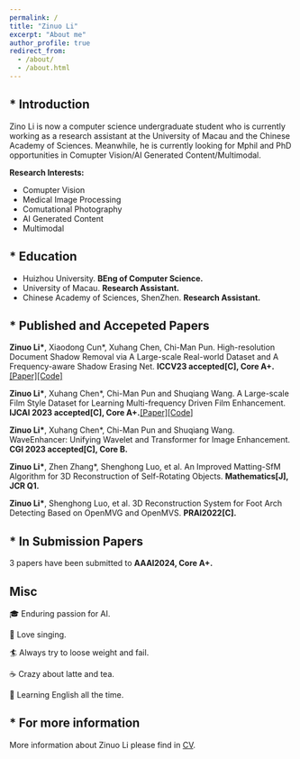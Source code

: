 ```yaml
---
permalink: /
title: "Zinuo Li"
excerpt: "About me"
author_profile: true
redirect_from: 
  - /about/
  - /about.html
---
```

## * Introduction
Zino Li is now a computer science undergraduate student who is currently working as a research assistant at the University of Macau and the Chinese Academy of Sciences. Meanwhile, he is currently looking for Mphil and PhD opportunities in Comupter Vision/AI Generated Content/Multimodal.

<b>Research Interests:</b>
* Comupter Vision
* Medical Image Processing
* Comutational Photography
* AI Generated Content
* Multimodal

## * Education
* Huizhou University. **BEng of Computer Science.**
* University of Macau. **Research Assistant.**
* Chinese Academy of Sciences, ShenZhen. **Research Assistant.**


## * Published and Accepeted Papers
**Zinuo Li\***, Xiaodong Cun\*, Xuhang Chen, Chi-Man Pun. High-resolution Document Shadow Removal via A Large-scale Real-world Dataset and A Frequency-aware Shadow Erasing Net. **ICCV23 accepted[C], Core A+.**<a href="https://arxiv.org/abs/2308.14221">[Paper]</a><a href="https://github.com/CXH-Research/DocShadow-SD7K">[Code]</a>

 **Zinuo Li\***, Xuhang Chen\*, Chi-Man Pun and Shuqiang Wang. A Large-scale Film Style Dataset for Learning Multi-frequency Driven Film Enhancement. **IJCAI 2023 accepted[C], Core A+.**<a href="https://arxiv.org/abs/2301.08880">[Paper]</a><a href="https://github.com/CXH-Research/FilmNet">[Code]</a>

 **Zinuo Li\***, Xuhang Chen\*, Chi-Man Pun and Shuqiang Wang. WaveEnhancer: Unifying Wavelet and Transformer for Image Enhancement. **CGI 2023 accepted[C], Core B.**

**Zinuo Li\***, Zhen Zhang\*, Shenghong Luo, et al. An Improved Matting-SfM Algorithm for 3D Reconstruction of Self-Rotating Objects. **Mathematics[J], JCR Q1.**

**Zinuo Li\***, Shenghong Luo, et al. 3D Reconstruction System for Foot Arch Detecting Based on OpenMVG and OpenMVS. **PRAI2022[C].**

## * In Submission Papers
3 papers have been submitted to **AAAI2024, Core A+.**

## Misc
🎓 Enduring passion for AI.

🎤 Love singing.

🏄 Always try to loose weight and fail.

☕️ Crazy about latte and tea.

📕 Learning English all the time.

## * For more information
More information about Zinuo Li please find in [CV](https://zinuoli.github.io/files/CV-Zinuo.pdf).
